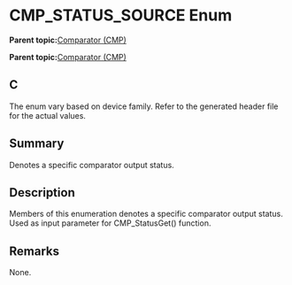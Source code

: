 # CMP\_STATUS\_SOURCE Enum

**Parent topic:**[Comparator \(CMP\)](GUID-5BD1D290-3AAC-4ABB-A328-057E411239D0.md)

**Parent topic:**[Comparator \(CMP\)](GUID-F17BE981-0CE8-4C1F-8A22-280FD64FEC4B.md)

## C

The enum vary based on device family. Refer to the generated header file for the actual values.

## Summary

Denotes a specific comparator output status.

## Description

Members of this enumeration denotes a specific comparator output status.<br />Used as input parameter for CMP\_StatusGet\(\) function.

## Remarks

None.

